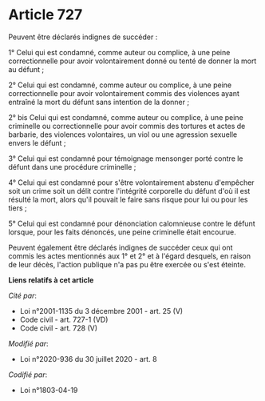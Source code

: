 # Article 727

Peuvent être déclarés indignes de succéder :

1° Celui qui est condamné, comme auteur ou complice, à une peine correctionnelle pour avoir volontairement donné ou tenté de
donner la mort au défunt ;

2° Celui qui est condamné, comme auteur ou complice, à une peine correctionnelle pour avoir volontairement commis des
violences ayant entraîné la mort du défunt sans intention de la donner ;

2° bis Celui qui est condamné, comme auteur ou complice, à une peine criminelle ou correctionnelle pour avoir commis des
tortures et actes de barbarie, des violences volontaires, un viol ou une agression sexuelle envers le défunt ;

3° Celui qui est condamné pour témoignage mensonger porté contre le défunt dans une procédure criminelle ;

4° Celui qui est condamné pour s'être volontairement abstenu d'empêcher soit un crime soit un délit contre l'intégrité
corporelle du défunt d'où il est résulté la mort, alors qu'il pouvait le faire sans risque pour lui ou pour les tiers ;

5° Celui qui est condamné pour dénonciation calomnieuse contre le défunt lorsque, pour les faits dénoncés, une peine
criminelle était encourue.

Peuvent également être déclarés indignes de succéder ceux qui ont commis les actes mentionnés aux 1° et 2° et à l'égard
desquels, en raison de leur décès, l'action publique n'a pas pu être exercée ou s'est éteinte.

**Liens relatifs à cet article**

_Cité par_:

  - Loi n°2001-1135 du 3 décembre 2001 - art. 25 (V)
  - Code civil - art. 727-1 (VD)
  - Code civil - art. 728 (V)

_Modifié par_:

  - Loi n°2020-936 du 30 juillet 2020 - art. 8

_Codifié par_:

  - Loi n°1803-04-19

